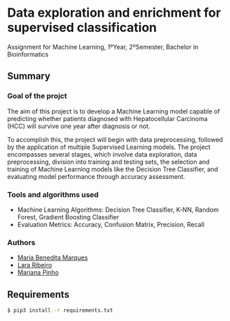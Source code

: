 # Data exploration and enrichment for supervised classification

Assignment for Machine Learning, 1ºYear, 2ºSemester, Bachelor in Bioinformatics

## Summary
### Goal of the projct

The aim of this project is to develop a Machine Learning model capable of predicting whether patients diagnosed with Hepatocellular Carcinoma (HCC) will survive one year after diagnosis or not. 

To accomplish this, the project will begin with data preprocessing, followed by the application of multiple Supervised Learning models.
The project encompasses several stages, which involve data exploration, data preprocessing, division into training and testing sets, the selection and training of Machine Learning models like the Decision Tree Classifier, and evaluating model performance through accuracy assessment.

### Tools and algorithms used
- Machine Learning Algorithms: Decision Tree Classifier, K-NN, Random Forest, Gradient Boosting Classifier
- Evaluation Metrics: Accuracy, Confusion Matrix, Precision, Recall

### Authors
- [Maria Benedita Marques](https://github.com/beneditamarques23)
- [Lara Ribeiro](https://github.com/lararib0)
- [Mariana Pinho](https://github.com/marianaapinho)

## Requirements

 ```bash
 $ pip3 install -r requirements.txt
   ```
